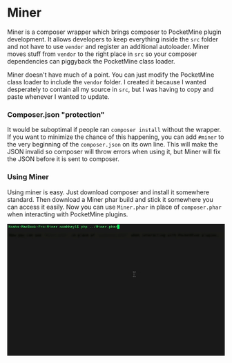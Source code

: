 Miner
=====
Miner is a composer wrapper which brings composer to PocketMine plugin development. It allows developers to keep everything inside the `src` folder and not have to use `vendor` and register an additional autoloader. Miner moves stuff from `vendor` to the right place in `src` so your composer dependencies can piggyback the PocketMine class loader.

Miner doesn't have much of a point. You can just modify the PocketMine class loader to include the `vendor` folder. I created it because I wanted desperately to contain all my source in `src`, but I was having to copy and paste whenever I wanted to update.

### Composer.json "protection"
It would be suboptimal if people ran `composer install` without the wrapper. If you want to minimize the chance of this happening, you can add `#miner` to the very beginning of the `composer.json` on its own line. This will make the JSON invalid so composer will throw errors when using it, but Miner will fix the JSON before it is sent to composer.

### Using Miner
Using miner is easy. Just download composer and install it somewhere standard. Then download a Miner phar build and stick it somewhere you can access it easily. Now you can use `Miner.phar` in place of `composer.phar` when interacting with PocketMine plugins.

![Demo](/assets/demo.gif)